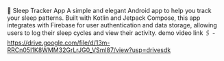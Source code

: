 🌙 Sleep Tracker App
A simple and elegant Android app to help you track your sleep patterns. Built with Kotlin and Jetpack Compose, this app integrates with Firebase for user authentication and data storage, allowing users to log their sleep cycles and view their activity.
 demo video link 🖇️ -https://drive.google.com/file/d/13m-RRCn05I1K8WMM32GrLrJG0_VSml87/view?usp=drivesdk
